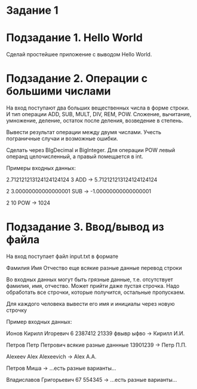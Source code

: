# Задание 1
# Подзадание 1. Hello World
Сделай простейшее приложение с выводом Hello World.

# Подзадание 2. Операции с большими числами
На вход поступают два больших вещественных числа в форме строки. И тип операции ADD, SUB, MULT, DIV, REM, POW. Сложение, вычитание, умножение, деление, остаток после деления, возведение в степень.

Вывести результат операции между двумя числами. Учесть пограничные случаи и возможные ошибки.

Сделать через BIgDecimal и BigInteger. Для операции POW левый операнд целочисленный, а правый помещается в int.

Примеры входных данных:

2.712121213124124124124 3 ADD -> 5.712121213124124124124

2 3.00000000000000001 SUB -> -1.00000000000000001

2 10 POW -> 1024

# Подзадание 3. Ввод/вывод из файла
На вход поступает файл input.txt в формате 

Фамилия Имя Отчество еще всякие разные данные перевод строки

Во входных данных могут быть грязные данные, т.е. отсутствует фамилия, имя, отчество. Может прийти даже пустая строчка. Надо обработать все строчки, которые получится, остальные пропускаем.

Для каждого человека вывести его имя и инициалы через новую строчку

Пример входных данных:

Ионов Кирилл Игоревич 6	2387412 21339 фвывр ыфво -> Кирилл И.И.

Петров Петр Петрович всякие разные даннные 13901239 -> Петр П.П.

Alexeev Alex Alexeevich -> Alex A.A.

Петров Миша -> ...есть разные варианты...

Владиславов Григорьевич 67 554345 -> ...есть разные варианты...
